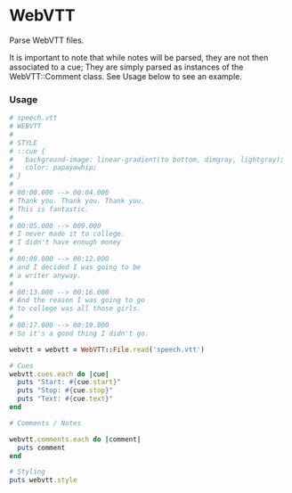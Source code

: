 # WebVTT

Parse WebVTT files.

It is important to note that while notes will be parsed, they are not then associated to a cue; They are simply parsed as instances of the WebVTT::Comment class. See Usage below to see an example.

### Usage

```ruby
# speech.vtt
# WEBVTT
#
# STYLE
# ::cue {
#   background-image: linear-gradient(to bottom, dimgray, lightgray);
#   color: papayawhip;
# }
# 
# 00:00.000 --> 00:04.000
# Thank you. Thank you. Thank you.
# This is fantastic.
# 
# 00:05.000 --> 009.000
# I never made it to college.
# I didn't have enough money 
# 
# 00:09.000 --> 00:12.000
# and I decided I was going to be
# a writer anyway.
# 
# 00:13.000 --> 00:16.000
# And the reason I was going to go
# to college was all those girls.
# 
# 00:17.000 --> 00:19.000
# So it's a good thing I didn't go.

webvtt = webvtt = WebVTT::File.read('speech.vtt')

# Cues
webvtt.cues.each do |cue|
  puts "Start: #{cue.start}"
  puts "Stop: #{cue.stop}"
  puts "Text: #{cue.text}"
end

# Comments / Notes

webvtt.comments.each do |comment|
  puts comment
end

# Styling
puts webvtt.style
```